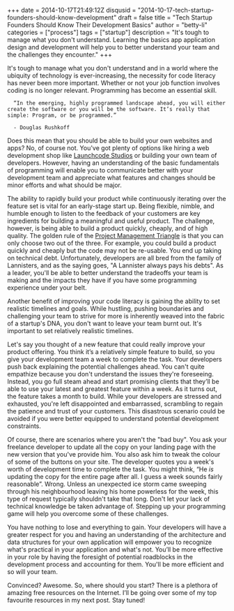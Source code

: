 +++
date = 2014-10-17T21:49:12Z
disqusid = "2014-10-17-tech-startup-founders-should-know-development"
draft = false
title = "Tech Startup Founders Should Know Their Development Basics"
author = "betty-li"
categories = ["process"]
tags = ["startup"]
description = "It's tough to manage what you don't understand. Learning the basics app application design and development will help you to better understand your team and the challenges they encounter."
+++

It's tough to manage what you don't understand and in a world where the ubiquity of technology is ever-increasing, the necessity for code literacy has never been more important. Whether or not your job function involves coding is no longer relevant. Programming has become an essential skill.

      “In the emerging, highly programmed landscape ahead, you will either create the software or you will be the software. It’s really that simple: Program, or be programmed.”

      - Douglas Rushkoff

Does this mean that you should be able to build your own websites and apps? No, of course not. You've got plenty of options like hiring a web development shop like [Launchcode Studios](http://www.launchcode5.com) or building your own team of developers. However, having an understanding of the basic fundamentals of programming will enable you to communicate better with your development team and appreciate what features and changes should be minor efforts and what should be major.

The ability to rapidly build your product while continuously iterating over the feature set is vital for an early-stage start up. Being flexible, nimble, and humble enough to listen to the feedback of your customers are key ingredients for building a meaningful and useful product. The challenge, however, is being able to build a product quickly, cheaply, and of high quality. The golden rule of the [Project Management Triangle](http://en.wikipedia.org/wiki/Project_triangle) is that you can only choose two out of the three. For example, you could build a product quickly and cheaply but the code may not be re-usable. You end up taking on technical debt. Unfortunately, developers are all bred from the family of Lannisters, and as the saying goes, "A Lannister always pays his debts". As a leader, you'll be able to better understand the tradeoffs your team is making and the impacts they have if you have some programming experience under your belt.

Another benefit of improving your code literacy is gaining the ability to set realistic timelines and goals. While hustling, pushing boundaries and challenging your team to strive for more is inherently weaved into the fabric of a startup's DNA, you don't want to leave your team burnt out. It's important to set relatively realistic timelines.

Let's say you thought of a new feature that could really improve your product offering. You think it’s a relatively simple feature to build, so you give your development team a week to complete the task. Your developers push back explaining the potential challenges ahead. You can't quite empathize because you don't understand the issues they're foreseeing. Instead, you go full steam ahead and start promising clients that they’ll be able to use your latest and greatest feature within a week. As it turns out, the feature takes a month to build. While your developers are stressed and exhausted, you're left disappointed and embarrassed, scrambling to regain the patience and trust of your customers. This disastrous scenario could be avoided if you were better equipped to understand potential development constraints.

Of course, there are scenarios where you aren't the "bad buy". You ask your freelance developer to update all the copy on your landing page with the new version that you've provide him. You also ask him to tweak the colour of some of the buttons on your site. The developer quotes you a week's worth of development time to complete the task. You might think, “He *is* updating the copy for the entire page after all. I guess a week sounds fairly reasonable”. Wrong. Unless an unexpected ice storm came sweeping through his neighbourhood leaving his home powerless for the week, this type of request typically shouldn't take that long. Don't let your lack of technical knowledge be taken advantage of. Stepping up your programming game will help you overcome some of these challenges.

You have nothing to lose and everything to gain. Your developers will have a greater respect for you and having an understanding of the architecture and data structures for your own application will empower you to recognize what's practical in your application and what's not. You’ll be more effective in your role by having the foresight of potential roadblocks in the development process and accounting for them. You'll be more efficient and so will your team.

Convinced? Awesome. So, where should you start? There is a plethora of amazing free resources on the Internet. I’ll be going over some of my top favourite resources in my next post. Stay tuned!